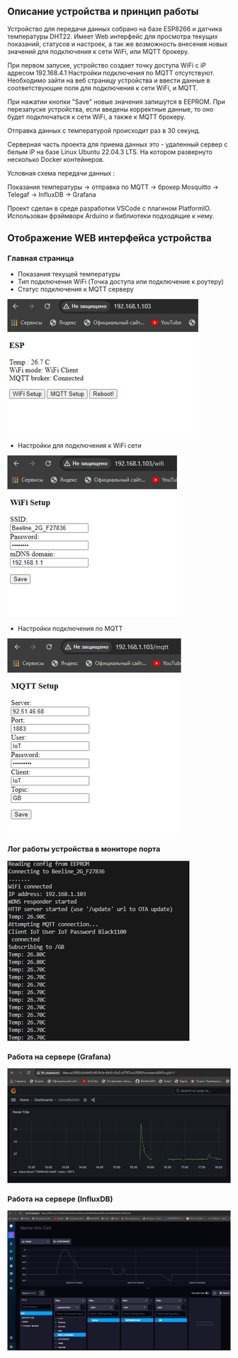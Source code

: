 ## Описание устройства и принцип работы

Устройство для передачи данных собрано на базе ESP8266 и датчика температуры DHT22. Имеет Web интерфейс для просмотра текущих показаний, статусов и настроек, а так же возможность внесения новых значений для подключения к сети WiFi, или MQTT брокеру.

При первом запуске, устройство создает точку доступа WiFi с iP адресом 192.168.4.1 Настройки подключения по MQTT отсутствуют. Необходимо зайти на веб страницу устройства и ввести данные в соответствующие поля для подключения к сети WiFi, и MQTT.

При нажатии кнопки "Save" новые значения запишутся в EEPROM. При перезапуске устройства, если введены корректные данные, то оно будет подключаться к сети WiFi, а также к MQTT брокеру.

Отправка данных с температурой происходит раз в 30 секунд.

Серверная часть проекта для приема данных это - удаленный сервер с белым iP на базе Linux Ubuntu 22.04.3 LTS. На котором развернуто несколько Docker контейнеров.

Условная схема передачи данных :

Показания температуры -> отправка по MQTT -> брокер Mosquitto -> Telegaf -> InfluxDB -> Grafana

Проект сделан в среде разработки VSCode c плагином PlatformIO.
Использован фрэймворк Arduino и библиотеки подходящие к нему.

## Отображение WEB интерфейса устройства

### Главная страница
* Показания текущей температуры
* Тип подключения WiFi (Точка доступа или подключение к роутеру)
* Статус подключения к MQTT серверу

![Картинка](img/index.png)

* Настройки для подключения к WiFi сети

![Картинка](img/wifi_setup.png)

* Настройки подключения по MQTT

![Картинка](img/mqtt_setup.png)

### Лог работы устройства в мониторе порта

![Картинка](img/console.png)

### Работа на сервере (Grafana)

![Картинка](img/grafana.png)

### Работа на сервере (InfluxDB)

![Картинка](img/influx.png)



